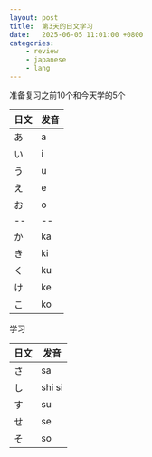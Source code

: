 ```yaml
---
layout: post
title:  第3天的日文学习
date:   2025-06-05 11:01:00 +0800
categories: 
    - review
    - japanese
    - lang
---
```


准备复习之前10个和今天学的5个

日文 | 发音
-- | --
あ  |a
い | i
う | u
え | e
お | o
-- | --
か | ka
き | ki
く | ku
け | ke
こ | ko

学习

日文|发音
-- | --
さ | sa
し | shi si
す | su
せ | se
そ | so
